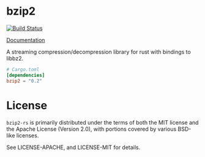 # bzip2

[![Build Status](https://travis-ci.org/alexcrichton/bzip2-rs.svg?branch=master)](https://travis-ci.org/alexcrichton/bzip2-rs)

[Documentation](http://alexcrichton.com/bzip2-rs/bzip2/index.html)

A streaming compression/decompression library for rust with bindings to libbz2.

```toml
# Cargo.toml
[dependencies]
bzip2 = "0.2"
```

# License

`bzip2-rs` is primarily distributed under the terms of both the MIT license and
the Apache License (Version 2.0), with portions covered by various BSD-like
licenses.

See LICENSE-APACHE, and LICENSE-MIT for details.
